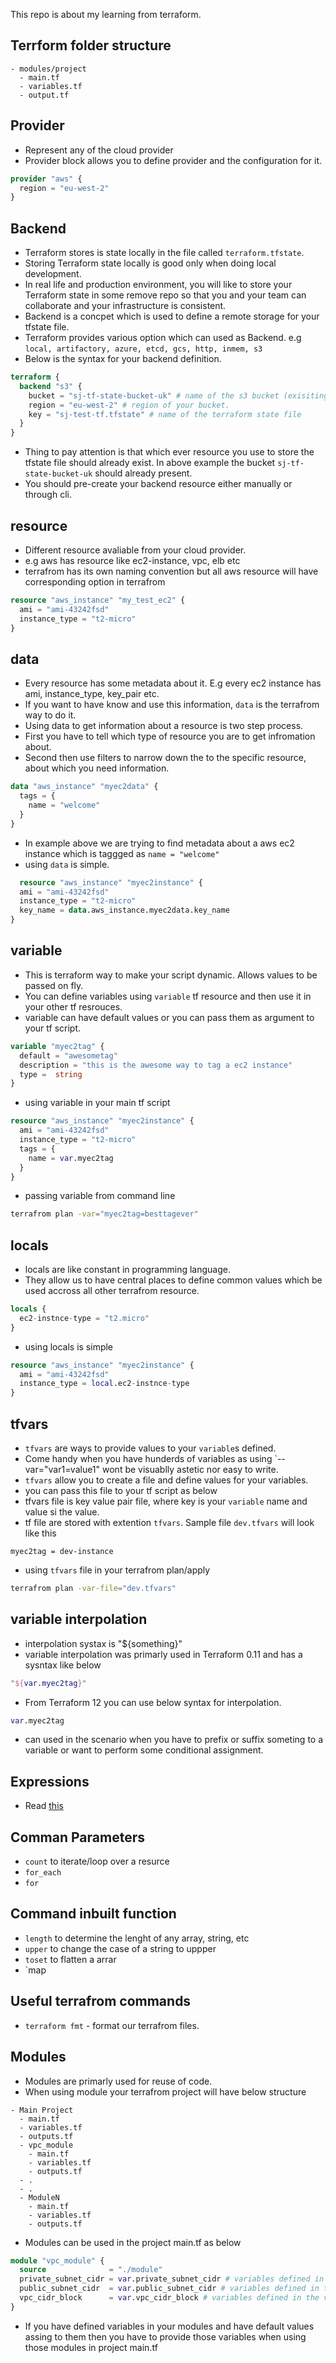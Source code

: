 This repo is about my learning from terraform.

## Terrform folder structure
```
- modules/project
  - main.tf
  - variables.tf
  - output.tf
```

## Provider

- Represent any of the cloud provider
- Provider block allows you to define provider and the configuration for it. 
```tf
provider "aws" {
  region = "eu-west-2"
}
```
## Backend
- Terraform stores is state locally in the file called `terraform.tfstate`.
- Storing Terraform state locally is good only when doing local development.
- In real life and production environment, you will like to store your Terraform state in some remove repo so that you and your team can collaborate and your infrastructure is consistent.
- Backend is a concpet which is used to define a remote storage for your tfstate file.
- Terraform provides various option which can used as Backend. e.g `local, artifactory, azure, etcd, gcs, http, inmem, s3`
- Below is the syntax for your backend definition.
```tf
terraform {
  backend "s3" {
    bucket = "sj-tf-state-bucket-uk" # name of the s3 bucket (exisiting) which will be used to store the tfstate file
    region = "eu-west-2" # region of your bucket.
    key = "sj-test-tf.tfstate" # name of the terraform state file
  }
}
```
- Thing to pay attention is that which ever resource you use to store the tfstate file should already exist. In above example the bucket `sj-tf-state-bucket-uk` should already present.
- You should pre-create your backend resource either manually or through cli.


## resource 

- Different resource avaliable from your cloud provider.
- e.g aws has resource like ec2-instance, vpc, elb etc 
- terrafrom has its own naming convention but all aws resource will have corresponding option in terrafrom

```tf
resource "aws_instance" "my_test_ec2" {
  ami = "ami-43242fsd"
  instance_type = "t2-micro"
}
```


## data

- Every resource has some metadata about it. E.g every ec2 instance has ami, instance_type, key_pair etc. 
- If you want to have know and use this information, `data` is the terrafrom way to do it.
- Using data to get information about a resource is two step process.
- First you have to tell which type of resource you are to get infromation about.
- Second then use filters to narrow down the to the specific resource, about which you need information.

``` tf
data "aws_instance" "myec2data" {
  tags = {
    name = "welcome"
  }
}
```
- In example above we are trying to find metadata about a aws ec2 instance which is taggged as `name = "welcome"`
- using `data` is simple. 
```tf
  resource "aws_instance" "myec2instance" {
  ami = "ami-43242fsd"
  instance_type = "t2-micro"
  key_name = data.aws_instance.myec2data.key_name
}
```

## variable

- This is terraform way to make your script dynamic. Allows values to be passed on fly.
- You can define variables using `variable` tf resource and then use it in your other tf resrouces.
- variable can have default values or you can pass them as argument to your tf script.

```tf
variable "myec2tag" {
  default = "awesometag"
  description = "this is the awesome way to tag a ec2 instance"
  type =  string
}
```
- using variable in your main tf script

```tf
resource "aws_instance" "myec2instance" {
  ami = "ami-43242fsd"
  instance_type = "t2-micro"
  tags = {
    name = var.myec2tag
  }
}
```

- passing variable from command line 

```bash
terrafrom plan -var="myec2tag=besttagever"
```

## locals

- locals are like constant in programming language. 
- They allow us to have central places to define common values which be used accross all other terrafrom resource.

```tf 
locals {
  ec2-instnce-type = "t2.micro"
}
```
- using locals is simple

```tf
resource "aws_instance" "myec2instance" {
  ami = "ami-43242fsd"
  instance_type = local.ec2-instnce-type
}

```

## tfvars

- `tfvars` are ways to provide values to your `variable`s defined. 
- Come handy when you have hunderds of variables as using `--var="var1=value1" wont be visuablly astetic nor easy to write.
- `tfvars` allow you to create a file and define values for your variables. 
- you can pass this file to your tf script as below
- tfvars file is key value pair file, where key is your `variable` name and value si the value. 
- tf file are stored with extention `tfvars`. Sample file `dev.tfvars` will look like this
```
myec2tag = dev-instance
```
- using `tfvars` file in your terrafrom plan/apply 
```bash
terrafrom plan -var-file="dev.tfvars"
```

## variable interpolation
- interpolation systax is "${something}"
- variable interpolation was primarly used in Terraform 0.11 and has a sysntax like below 

```tf
"${var.myec2tag}"
```
- From Terraform 12 you can use below syntax for interpolation.
```tf
var.myec2tag
```
- can used in the scenario when you have to prefix or suffix someting to a variable or want to perform some conditional assignment.

## Expressions
- Read [this](https://www.terraform.io/docs/configuration/expressions.html)


## Comman Parameters
- `count` to iterate/loop over a resurce
- `for_each`
- `for`

## Command inbuilt function

- `length` to determine the lenght of any array, string, etc
- `upper` to change the case of a string to uppper
- `toset` to flatten a arrar
- `map

## Useful terrafrom commands

- `terraform fmt` - format our terrafrom files. 


## Modules
- Modules are primarly used for reuse of code. 
- When using module your terrafrom project will have below structure
```
- Main Project
  - main.tf
  - variables.tf
  - outputs.tf
  - vpc_module
    - main.tf
    - variables.tf
    - outputs.tf
  - .
  - .
  - ModuleN
    - main.tf
    - variables.tf
    - outputs.tf

```
- Modules can be used in the project main.tf as below
```tf
module "vpc_module" {
  source              = "./module"
  private_subnet_cidr = var.private_subnet_cidr # variables defined in the vpc_module
  public_subnet_cidr  = var.public_subnet_cidr # variables defined in the vpc_module
  vpc_cidr_block      = var.vpc_cidr_block # variables defined in the vpc_module
}
```
- If you have defined variables in your modules and have default values assing to them then you have to provide those variables when using those modules in project main.tf






